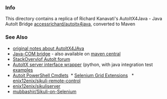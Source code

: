 ### Info

This directory contains a replica of Richard Kanavati's AutoItX4Java - Java AutoIt Bridge
[accessrichard/autoitx4java](https://github.com/accessrichard/autoitx4java), converted to Maven

### See Also
  * [original notes about AutoItX4JAva](http://accessrichard.blogspot.com/2011/01/)
  * [Java-COM bridge](https://github.com/joval/jacob) - also available on [maven central](https://mvnrepository.com/artifact/com.hynnet/jacob)
  * [StackOvervlof AutoIt forum](https://stackoverflow.com/questions/tagged/autoit?page=2&sort=newest)
  * [AutoItX server interface wrapper](https://github.com/daluu/AutoItDriverServer) (python, with java integration test [examples](https://github.com/daluu/AutoItDriverServer/blob/master/sample-code/SeleniumIntegrationTest.java)
  * [Autoit PowerShell Cmdlets](https://www.autoitconsulting.com/site/scripting/autoit-cmdlets-for-windows-powershell/)
  * [Selenium Grid Extensions](https://github.com/sterodium/selenium-grid-extensions)
  * [enix12enix/sikuli-remote-control](https://github.com/enix12enix/sikuli-remote-control)
  * [enix12enix/sikuliserver](https://github.com/enix12enix/sikuliserver)
  * [mubbashir/Sikuli-on-Selenium](https://github.com/mubbashir/Sikuli-on-Selenium)
